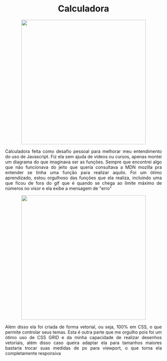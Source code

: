 <h1 align="center">Calculadora</h1>

<div align="center">
<img height="400em" src = "https://user-images.githubusercontent.com/104655361/177844621-baa7bac8-adb7-4d63-aff3-e4f4cf6bb522.gif">
</div>
<div align="justify">
<p>Calculadora feita como desafio pessoal para melhorar meu entendimento do uso de Javascript. Fiz ela sem ajuda de vídeos ou cursos, apenas montei um diagrama do que imaginava ser as funções. Sempre que encontrei algo que não funcionava do jeito que queria consultava a MDN mozilla pra entender se tinha uma função para realizar aquilo. Foi um ótimo aprendizado, estou orgulhoso das funções que ela realiza, incluindo uma que ficou de fora do gif que é quando se chega ao limite máximo de números no visor e ela exibe a mensagem de "erro"
</p>
</div>
<div align="center">
<img height="400em" src = "https://user-images.githubusercontent.com/104655361/177844629-66704052-f149-4308-8629-2afffc58dae0.gif">
</div>
<div align="justify">
<p>Além disso ela foi criada de forma vetorial, ou seja, 100% em CSS, o que permite controlar seus temas. Esta é outra parte que me orgulho pois foi um ótimo uso de CSS GRID e 
da minha capacidade de realizar desenhos vetoriais, além disso caso queira adaptar ela para tamanhos maiores bastaria trocar suas medidas de px para viewport, o que torna ela
completamente responsiva</p>
</div>
